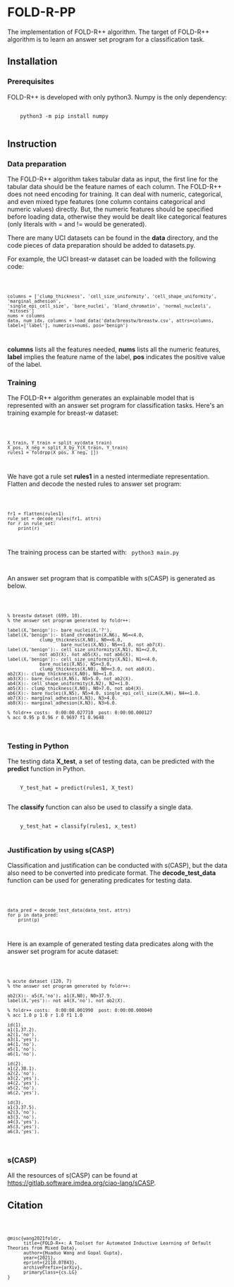 # FOLD-R-PP
The implementation of FOLD-R++ algorithm. The target of FOLD-R++ algorithm is to learn an answer set program for a classification task.

## Installation
### Prerequisites
FOLD-R++ is developed with only python3. Numpy is the only dependency:

<code>
	python3 -m pip install numpy
	
</code>

## Instruction
### Data preparation

The FOLD-R++ algorithm takes tabular data as input, the first line for the tabular data should be the feature names of each column.
The FOLD-R++ does not need encoding for training. It can deal with numeric, categorical, and even mixed type features (one column contains categorical and numeric values) directly.
But, the numeric features should be specified before loading data, otherwise they would be dealt like categorical features (only literals with = and != would be generated).

There are many UCI datasets can be found in the **data** directory, and the code pieces of data preparation should be added to datasets.py.


For example, the UCI breast-w dataset can be loaded with the following code:

<code>
	
    columns = ['clump_thickness', 'cell_size_uniformity', 'cell_shape_uniformity', 'marginal_adhesion',
    'single_epi_cell_size', 'bare_nuclei', 'bland_chromatin', 'normal_nucleoli', 'mitoses']
    nums = columns
    data, num_idx, columns = load_data('data/breastw/breastw.csv', attrs=columns, label=['label'], numerics=nums, pos='benign')
	
</code>

**columns** lists all the features needed, **nums** lists all the numeric features, **label** implies the feature name of the label, **pos** indicates the positive value of the label.

### Training
The FOLD-R++ algorithm generates an explainable model that is represented with an answer set program for classification tasks. Here's an training example for breast-w dataset:

<code>
	
    X_train, Y_train = split_xy(data_train)
    X_pos, X_neg = split_X_by_Y(X_train, Y_train)
    rules1 = foldrpp(X_pos, X_neg, [])
	
</code>

We have got a rule set **rules1** in a nested intermediate representation. Flatten and decode the nested rules to answer set program: 

<code>
	
    fr1 = flatten(rules1)
    rule_set = decode_rules(fr1, attrs)
    for r in rule_set:
        print(r)
	
</code>

The training process can be started with: 
<code>
	python3 main.py

</code>

An answer set program that is compatible with s(CASP) is generated as below.

<code>
	
	% breastw dataset (699, 10).
	% the answer set program generated by foldr++:
	
	label(X,'benign'):- bare_nuclei(X,'?').
	label(X,'benign'):- bland_chromatin(X,N6), N6=<4.0,
			    clump_thickness(X,N0), N0=<6.0,  
	                    bare_nuclei(X,N5), N5=<1.0, not ab7(X).   
	label(X,'benign'):- cell_size_uniformity(X,N1), N1=<2.0,
			    not ab3(X), not ab5(X), not ab6(X).  
	label(X,'benign'):- cell_size_uniformity(X,N1), N1=<4.0,
			    bare_nuclei(X,N5), N5=<3.0,
			    clump_thickness(X,N0), N0=<3.0, not ab8(X).  
	ab2(X):- clump_thickness(X,N0), N0=<1.0.  
	ab3(X):- bare_nuclei(X,N5), N5>5.0, not ab2(X).  
	ab4(X):- cell_shape_uniformity(X,N2), N2=<1.0.  
	ab5(X):- clump_thickness(X,N0), N0>7.0, not ab4(X).  
	ab6(X):- bare_nuclei(X,N5), N5>4.0, single_epi_cell_size(X,N4), N4=<1.0.  
	ab7(X):- marginal_adhesion(X,N3), N3>4.0.  
	ab8(X):- marginal_adhesion(X,N3), N3>6.0.  
	
	% foldr++ costs:  0:00:00.027710  post: 0:00:00.000127
	% acc 0.95 p 0.96 r 0.9697 f1 0.9648 
	
</code>

### Testing in Python
The testing data **X_test**, a set of testing data, can be predicted with the **predict** function in Python. 

<code>
	Y_test_hat = predict(rules1, X_test)

</code>

The **classify** function can also be used to classify a single data.
	
<code>
	y_test_hat = classify(rules1, x_test)

</code>

### Justification by using s(CASP)
Classification and justification can be conducted with s(CASP), but the data also need to be converted into predicate format.
The **decode_test_data** function can be used for generating predicates for testing data.

<code>
	
	data_pred = decode_test_data(data_test, attrs)
	for p in data_pred:
	    print(p)
</code>

Here is an example of generated testing data predicates along with the answer set program for acute dataset:

<code>
	
	% acute dataset (120, 7) 
	% the answer set program generated by foldr++:

	ab2(X):- a5(X,'no'), a1(X,N0), N0>37.9.
	label(X,'yes'):- not a4(X,'no'), not ab2(X).

	% foldr++ costs:  0:00:00.001990  post: 0:00:00.000040
	% acc 1.0 p 1.0 r 1.0 f1 1.0 

	id(1).
	a1(1,37.2).
	a2(1,'no').
	a3(1,'yes').
	a4(1,'no').
	a5(1,'no').
	a6(1,'no').

	id(2).
	a1(2,38.1).
	a2(2,'no').
	a3(2,'yes').
	a4(2,'yes').
	a5(2,'no').
	a6(2,'yes').

	id(3).
	a1(3,37.5).
	a2(3,'no').
	a3(3,'no').
	a4(3,'yes').
	a5(3,'yes').
	a6(3,'yes').

</code>

### s(CASP)

All the resources of s(CASP) can be found at https://gitlab.software.imdea.org/ciao-lang/sCASP.

## Citation

<code>
	
	@misc{wang2021foldr,
	      title={FOLD-R++: A Toolset for Automated Inductive Learning of Default Theories from Mixed Data}, 
	      author={Huaduo Wang and Gopal Gupta},
	      year={2021},
	      eprint={2110.07843},
	      archivePrefix={arXiv},
	      primaryClass={cs.LG}
	}

</code>
